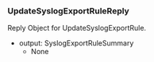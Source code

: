 ### UpdateSyslogExportRuleReply
Reply Object for UpdateSyslogExportRule.

- output: SyslogExportRuleSummary
  - None

